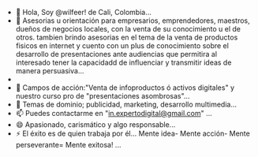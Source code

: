 - 👋 Hola, Soy @wilfeer! de Cali, Colombia...
- 👀 Asesorias u orientación para empresarios, emprendedores, maestros, dueños de negocios locales, con la venta de su conocimiento u el de otros. tambien brindo asesorias en el tema de la venta de productos fisicos en internet y cuento con un plus de conocimiento sobre el desarrollo de presentaciones ante audiencias que permitira al interesado tener la capacidadd de influenciar y transmitir ideas de manera persuasiva...
- 
- 🌱 Campos de acción:"Venta de infoproductos ó activos digitales" y nuestro curso pro de "presentaciones asombrosas"...
- 💞️ Temas de dominio; publicidad, marketing, desarrollo multimedia...
- 📫 Puedes contactarme en "in.expertodigital@gmail.com" ...
- 😄 Apasionado, carismático y algo responsable...
- ⚡ El éxito es de quien trabaja por él... Mente idea- Mente acción- Mente perseverante= Mente exitosa! ...

<!---
wilfeer/wilfeer is a ✨ special ✨ repository because its `README.md` (this file) appears on your GitHub profile.
You can click the Preview link to take a look at your changes.
--->
